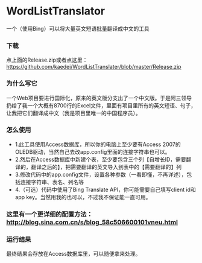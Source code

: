 WordListTranslator
==================

一个（使用Bing）可以将大量英文短语批量翻译成中文的工具

### 下载 ###
点上面的Release.zip或者点这里：https://github.com/kaedei/WordListTranslater/blob/master/Release.zip

### 为什么写它 ###
一个Web项目要进行国际化，原来的英文版分支出了一个中文版。于是阿三领导扔给了我一个大概有8700行的Excel文件，里面有项目里所有的英文短语、句子，让我把它们翻译成中文（我是项目里唯一的中国程序员）。

### 怎么使用 ###
* 1.此工具使用Access数据库，所以你的电脑上至少要有Access 2007的OLEDB驱动，当然自己去改app.config里面的连接字符串也可以。
* 2.然后在Access数据库中新建个表，至少要包含三个列【自增长ID，需要翻译的，翻译之后的】，把需要翻译的英文导入到表中的【需要翻译的】列
* 3.修改代码中的app.config文件，设置各种参数（一看即懂，不再详述），包括连接字符串、表名、列名等
* 4.（可选）代码中使用了Bing Translate API，你可能需要自己填写client id和app key。当然用我的也可以，不过我不保证能一直可用。

### 这里有一个更详细的配置方法：http://blog.sina.com.cn/s/blog_58c506600101vneu.html ###

### 运行结果 ###
最终结果会存放在Access数据库里，可以随便拿来处理。
